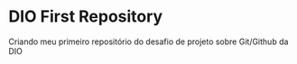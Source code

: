 # DIO First Repository
Criando meu primeiro repositório do desafio de projeto sobre Git/Github da DIO
